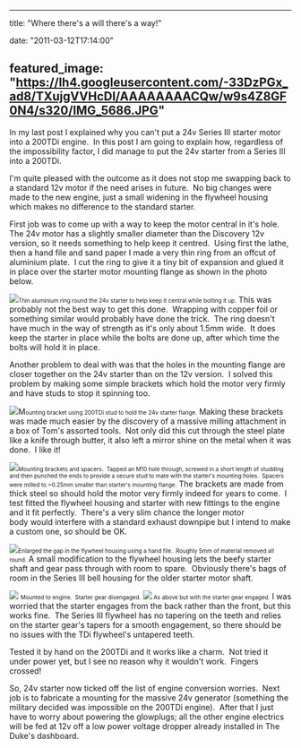 
---
title: "Where there's a will there's a way!"

date: "2011-03-12T17:14:00"

featured_image: "https://lh4.googleusercontent.com/-33DzPGx_ad8/TXujgVVHcDI/AAAAAAAACQw/w9s4Z8GF0N4/s320/IMG_5686.JPG"
---


In my last post I explained why you can't put a 24v Series III starter motor into a 200TDi engine.  In this post I am going to explain how, regardless of the impossibility factor, I did manage to put the 24v starter from a Series III into a 200TDi.

I'm quite pleased with the outcome as it does not stop me swapping back to a standard 12v motor if the need arises in future.  No big changes were made to the new engine, just a small widening in the flywheel housing which makes no difference to the standard starter.

First job was to come up with a way to keep the motor central in it's hole.  The 24v motor has a slightly smaller diameter than the Discovery 12v version, so it needs something to help keep it centred.  Using first the lathe, then a hand file and sand paper I made a very thin ring from an offcut of aluminium plate.  I cut the ring to give it a tiny bit of expansion and glued it in place over the starter motor mounting flange as shown in the photo below.

<a href="https://lh4.googleusercontent.com/-33DzPGx_ad8/TXujgVVHcDI/AAAAAAAACQw/w9s4Z8GF0N4/s1600/IMG_5686.JPG"><img src="/images/where-theres-a-will-theres-a-way/IMG_5686.JPG"/></a><span style="font-size: x-small;">Thin aluminium ring round the 24v starter to help keep it central while bolting it up.</span>
This was probably not the best way to get this done.  Wrapping with copper foil or something similar would probably have done the trick.  The ring doesn't have much in the way of strength as it's only about 1.5mm wide.  It does keep the starter in place while the bolts are done up, after which time the bolts will hold it in place.

Another problem to deal with was that the holes in the mounting flange are closer together on the 24v starter than on the 12v version.  I solved this problem by making some simple brackets which hold the motor very firmly and have studs to stop it spinning too.

<a href="https://lh4.googleusercontent.com/-uNYOqlPe1_Y/TXujfNKo1wI/AAAAAAAACQo/hqV6ACtxOtM/s1600/IMG_5677.JPG"><img src="/images/where-theres-a-will-theres-a-way/IMG_5677.JPG"/></a>M<span style="font-size: x-small;">ounting bracket using 200TDi stud to hold the 24v starter flange.</span>
Making these brackets was made much easier by the discovery of a massive milling attachment in a box of Tom's assorted tools.  Not only did this cut through the steel plate like a knife through butter, it also left a mirror shine on the metal when it was done.  I like it!

<a href="https://lh4.googleusercontent.com/-ytIA798XJoI/TXujfl0iP2I/AAAAAAAACQs/iITKwFV-pLs/s1600/IMG_5683.JPG"><img src="/images/where-theres-a-will-theres-a-way/IMG_5683.JPG"/></a><span style="font-size: x-small;">Mounting brackets and spacers.  Tapped an M10 hole through, screwed in a short length of studding and then punched the ends to provide a secure stud to mate with the starter's mounting holes.  Spacers were milled to ~0.25mm smaller than starter's mounting flange.</span>
The brackets are made from thick steel so should hold the motor very firmly indeed for years to come.  I test fitted the flywheel housing and starter with new fittings to the engine and it fit perfectly.  There's a very slim chance the longer motor body would interfere with a standard exhaust downpipe but I intend to make a custom one, so should be OK.  

<a href="https://lh4.googleusercontent.com/-BRLqxKtKu94/TXujg1UZU5I/AAAAAAAACQ0/8-ZMbpVnHB0/s1600/IMG_5690.JPG"><img src="/images/where-theres-a-will-theres-a-way/IMG_5690.JPG"/></a><span style="font-size: x-small;">Enlarged the gap in the flywheel housing using a hand file.  Roughly 5mm of material removed all round.</span>
A small modification to the flywheel housing lets the beefy starter shaft and gear pass through with room to spare.  Obviously there's bags of room in the Series III bell housing for the older starter motor shaft.

<a href="https://lh3.googleusercontent.com/-KDy_qGo_eqI/TXujcAWPcgI/AAAAAAAACQc/l9tcyW0LOak/s1600/IMG_5669.JPG"><img src="/images/where-theres-a-will-theres-a-way/IMG_5669.JPG"/></a> <span style="font-size: x-small;">Mounted to engine.  Starter gear disengaged.</span>
<a href="https://lh3.googleusercontent.com/-Mn0fGZmOWig/TXujdOJLYBI/AAAAAAAACQg/L5Q6gm5rF8w/s1600/IMG_5670.JPG"><img src="/images/where-theres-a-will-theres-a-way/IMG_5670.JPG"/></a><span style="font-size: x-small;"> As above but with the starter gear engaged.</span>
I was worried that the starter engages from the back rather than the front, but this works fine.  The Series III flywheel has no tapering on the teeth and relies on the starter gear's tapers for a smooth engagement, so there should be no issues with the TDi flywheel's untapered teeth.

Tested it by hand on the 200TDi and it works like a charm.  Not tried it under power yet, but I see no reason why it wouldn't work.  Fingers crossed!

So, 24v starter now ticked off the list of engine conversion worries.  Next job is to fabricate a mounting for the massive 24v generator (something the military decided was impossible on the 200TDi engine).  After that I just have to worry about powering the glowplugs; all the other engine electrics will be fed at 12v off a low power voltage dropper already installed in The Duke's dashboard.
﻿